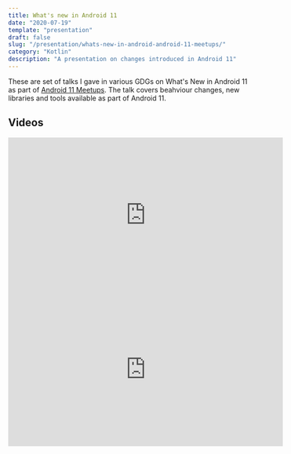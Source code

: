 ```yaml
---
title: What's new in Android 11
date: "2020-07-19"
template: "presentation"
draft: false
slug: "/presentation/whats-new-in-android-android-11-meetups/"
category: "Kotlin"
description: "A presentation on changes introduced in Android 11"
---
```


These are set of talks I gave in various GDGs on What's New in Android 11 as part of [Android 11 Meetups](https://developer.android.com/android11/meetups). The talk covers beahviour changes, new libraries and tools available as part of Android 11.
## Videos
<iframe width="560" height="315" src="https://www.youtube.com/embed/0qXO9No3khg" frameborder="0" allow="accelerometer; autoplay; encrypted-media; gyroscope; picture-in-picture" allowfullscreen></iframe>

<iframe width="560" height="315" src="https://www.youtube.com/embed/Xi7HngNePNo" frameborder="0" allow="accelerometer; autoplay; encrypted-media; gyroscope; picture-in-picture" allowfullscreen></iframe>